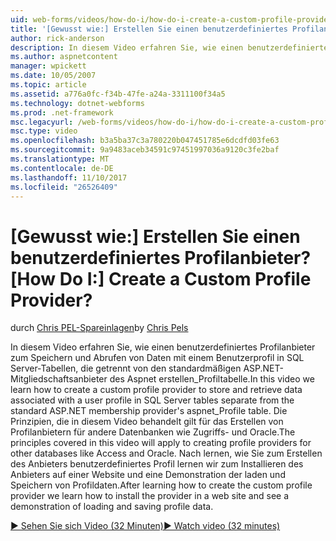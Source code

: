 ```yaml
---
uid: web-forms/videos/how-do-i/how-do-i-create-a-custom-profile-provider
title: '[Gewusst wie:] Erstellen Sie einen benutzerdefiniertes Profilanbieter? | Microsoft-Dokumentation'
author: rick-anderson
description: In diesem Video erfahren Sie, wie einen benutzerdefiniertes Profilanbieter zum Speichern und Abrufen von Daten mit einem Benutzerprofil in SQL Server-Tabellen erstellen, die von t getrennt werden...
ms.author: aspnetcontent
manager: wpickett
ms.date: 10/05/2007
ms.topic: article
ms.assetid: a776a0fc-f34b-47fe-a24a-3311100f34a5
ms.technology: dotnet-webforms
ms.prod: .net-framework
msc.legacyurl: /web-forms/videos/how-do-i/how-do-i-create-a-custom-profile-provider
msc.type: video
ms.openlocfilehash: b3a5ba37c3a780220b047451785e6dcdfd03fe63
ms.sourcegitcommit: 9a9483aceb34591c97451997036a9120c3fe2baf
ms.translationtype: MT
ms.contentlocale: de-DE
ms.lasthandoff: 11/10/2017
ms.locfileid: "26526409"
---
```

<a name="how-do-i-create-a-custom-profile-provider"></a><span data-ttu-id="4e7c4-104">[Gewusst wie:] Erstellen Sie einen benutzerdefiniertes Profilanbieter?</span><span class="sxs-lookup"><span data-stu-id="4e7c4-104">[How Do I:] Create a Custom Profile Provider?</span></span>
====================
<span data-ttu-id="4e7c4-105">durch [Chris PEL-Spareinlagen](https://twitter.com/chrispels)</span><span class="sxs-lookup"><span data-stu-id="4e7c4-105">by [Chris Pels](https://twitter.com/chrispels)</span></span>

<span data-ttu-id="4e7c4-106">In diesem Video erfahren Sie, wie einen benutzerdefiniertes Profilanbieter zum Speichern und Abrufen von Daten mit einem Benutzerprofil in SQL Server-Tabellen, die getrennt von den standardmäßigen ASP.NET-Mitgliedschaftsanbieter des Aspnet erstellen\_Profiltabelle.</span><span class="sxs-lookup"><span data-stu-id="4e7c4-106">In this video we learn how to create a custom profile provider to store and retrieve data associated with a user profile in SQL Server tables separate from the standard ASP.NET membership provider's aspnet\_Profile table.</span></span> <span data-ttu-id="4e7c4-107">Die Prinzipien, die in diesem Video behandelt gilt für das Erstellen von Profilanbietern für andere Datenbanken wie Zugriffs- und Oracle.</span><span class="sxs-lookup"><span data-stu-id="4e7c4-107">The principles covered in this video will apply to creating profile providers for other databases like Access and Oracle.</span></span> <span data-ttu-id="4e7c4-108">Nach lernen, wie Sie zum Erstellen des Anbieters benutzerdefiniertes Profil lernen wir zum Installieren des Anbieters auf einer Website und eine Demonstration der laden und Speichern von Profildaten.</span><span class="sxs-lookup"><span data-stu-id="4e7c4-108">After learning how to create the custom profile provider we learn how to install the provider in a web site and see a demonstration of loading and saving profile data.</span></span>

[<span data-ttu-id="4e7c4-109">&#9654; Sehen Sie sich Video (32 Minuten)</span><span class="sxs-lookup"><span data-stu-id="4e7c4-109">&#9654; Watch video (32 minutes)</span></span>](https://channel9.msdn.com/Blogs/ASP-NET-Site-Videos/how-do-i-create-a-custom-profile-provider)
